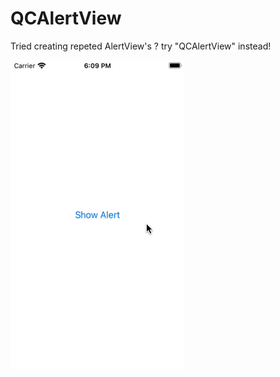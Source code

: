 # QCAlertView

Tried creating repeted AlertView's ? try "QCAlertView" instead!

![alt text](exampleGIF.gif)
